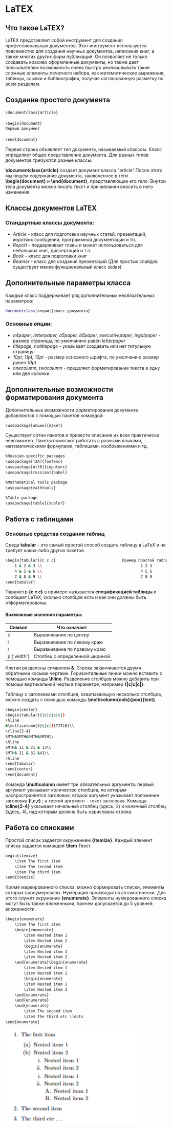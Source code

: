 # LaTEX

## Что такое LaTEX?
LaTEX представляет собой инструмент для создания профессиональных документов.
Этот инструмент используется повсеместно для создания научных документов, написания книг,
а также многих других форм публикаций. Он позволяет не только создавать красиво оформленные документы,
но также дает пользователям возможность очень быстро реализовывать такие сложные элементы печатного набора,
как математические выражения, таблицы, ссылки и библиографии, получая согласованную разметку по всем разделам.

## Создание простого документа
```sh
\documentclass{article} 

\begin{document}
Первый документ

\end{document}
```

Первая строка объявляет тип документа, называемый классом. 
Класс определяет общее представление документа.
Для разных типов документов требуются разные классы.

**\documentclass{article}** создает документ класса "article".После этого мы пишем содержание документа, 
заключенное в теги **\begin{document}** и **\end{document}**, представляющие его тело. 
Внутри тела документа можно писать текст и при желании вносить в него изменения.

## Классы документов LaTEX
### Стандартные классы документа:
* *Article* - класс для подготовки научных статей, презентаций, коротких сообщений, программной документации и тп.
* *Report* - поддерживает главы и может использоваться для небольших книг, диссертаций и т.п.
* *Book* - класс для подготовки книг
* *Beamer* - класс для создания презентаций.(Для простых слайдов существует менее функциональный класс *slides*)
 
 ## Дополнительные параметры класса
 Каждый класс поддерживает ряд дополнительных необязательных параметров:
 ```sh
 documentclass[опции]{класс-документа}
  ```
 ### Основные опции:
 * *a4paper, letterpaper, a5paper, b5paper, executivepaper, legalpaper* - размер страницы, по умолчанию равен *letterpaper*
 * *titlepage, notitlepage* - указывает создавать или нет титульную страницу.
 * *10pt, 11pt, 12pt* - размер основного шрифта, по умолчанию размер равен *10pt*.
 * *onecolumn, twocolumn* - пределяет форматирование текста в одну или две колонки.
 
## Дополнительные возможности форматирования документа
Дополнительные возможности форматирования документа добавляются с помощью пакетов командой:
```sh
\usepackage[опции]{пакет}
  ```
Существует сотни пакетов и привести описание их всех практически невозможно.
Пакеты помогают работать с разными языками, математическими формулами, таблицами, изображениями и тд.
```sh
%Russian-specific packages
\usepackage[T2A]{fontenc}
\usepackage[utf8]{inputenc}
\usepackage[russian]{babel}
```

```sh
%Mathematical tools package
\usepackage{mathtools}
```

```sh
%Table package
\usepackage[table]{xcolor}
```
## Работа с таблицами
### Основные средства создания таблиц
Среда **tabular** - это самый простой способ создать таблицу в LaTeX и не требует каких-либо других пакетов.
```sh
\begin{tabular}{c c c}                             Пример простой таблицы:
    1 & 2 & 3 \\                                           1 2 3
    4 & 5 & 6 \\                                           4 5 6
    7 & 8 & 9 \\                                           7 8 9
\end{tabular}
```

Параметр **{c c c}** в примере называется **спецификацией таблицы** и сообщает LaTeX, сколько столбцов есть и как они должны быть отформатированы.

#### Возможные значения параметра:
| Символ | Что означает |
| ------ | ------------ |
| c | Выравнивание по центру|
| l | Выравнивание по левому краю|
| r | Выравнивание по правому краю|
| p {'width'} | Столбец с определенной шириной|

Клетки разделены символом **&**. Строка заканчивается двумя обратными косыми чертами.
Горизонтальные линии можно вставить с помощью команды **\hline**. Разделение столбцов можно добавить при помощи вертикальной черты в параметре, например **{|c|c|c|}**.

Таблицу с заголовками столбцов, охватывающую несколько столбцов, можно создать с помощью команды **\multicolumn{cols}{pos}{text}**.
```sh
\begin{center}
\begin{tabular}{|c|c|c|c|}
\hline
&\multicolumn{3}{|c|}{TITLE}\\
\cline{2-4}
SMTH&SMTH&SMTH&SMTH\\
\hline
SMTH& 11 & 21 & 13\\
SMTH& 21 & 31 &41\\
\hline
\end{tabular}
\end{center}
\end{document}
```
Команда **\multicolumn** имеет три обязательных аргумента: первый аргумент указывает количество столбцов, по которым распространяется заголовок; второй аргумент указывает положение заголовка **(l,c,r)** ; а третий аргумент - текст заголовка. Команда **\cline{2-4}** указывает начальный столбец (здесь, 2) и конечный столбец (здесь, 4), над которым должна быть нарисована строка.

## Работа со списками
Простой список задается окружением **{itemize}**. Каждый элемент списка задается командой **\item** Текст.
```sh
begin{itemize}
	\item The first item 
	\item The second item
	\item The third item
\end{itemize}
```
Кроме маркированного списка, можно формировать списки, элементы которых пронумерованы. Нумерация производится автоматически. Для этого служит окружение **{enumerate}**. Элементы нумерованного списка могут быть также вложенными, причем допускается до 5 уровней вложенности.
```sh
\begin{enumerate}
	\item The first item
	\begin{enumerate}
		\item Nested item 1
		\item Nested item 2
		\begin{enumerate}
		\item Nested item 1
		\item Nested item 2
	\end{enumerate}\begin{enumerate}
		\item Nested item 1
		\item Nested item 2
		\begin{enumerate}
		\item Nested item 1
		\item Nested item 2
	\end{enumerate}
	\end{enumerate}
	\end{enumerate}
		\item The second item
		\item The third etc \ldots
\end{enumerate}
```
![Результат](https://github.com/MorozovaMilena/Latex_practice/blob/main/ImagesForMdFile/nestedItem.png)
